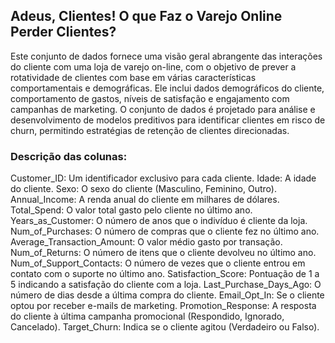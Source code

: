 ## Adeus, Clientes! O que Faz o Varejo Online Perder Clientes?

Este conjunto de dados fornece uma visão geral abrangente das interações do cliente com uma loja de varejo on-line, com o objetivo de prever a rotatividade de clientes com base em várias características comportamentais e demográficas. Ele inclui dados demográficos do cliente, comportamento de gastos, níveis de satisfação e engajamento com campanhas de marketing. O conjunto de dados é projetado para análise e desenvolvimento de modelos preditivos para identificar clientes em risco de churn, permitindo estratégias de retenção de clientes direcionadas.

### Descrição das colunas:

Customer_ID: Um identificador exclusivo para cada cliente.
Idade: A idade do cliente.
Sexo: O sexo do cliente (Masculino, Feminino, Outro).
Annual_Income: A renda anual do cliente em milhares de dólares.
Total_Spend: O valor total gasto pelo cliente no último ano.
Years_as_Customer: O número de anos que o indivíduo é cliente da loja.
Num_of_Purchases: O número de compras que o cliente fez no último ano.
Average_Transaction_Amount: O valor médio gasto por transação.
Num_of_Returns: O número de itens que o cliente devolveu no último ano.
Num_of_Support_Contacts: O número de vezes que o cliente entrou em contato com o suporte no último ano.
Satisfaction_Score: Pontuação de 1 a 5 indicando a satisfação do cliente com a loja.
Last_Purchase_Days_Ago: O número de dias desde a última compra do cliente.
Email_Opt_In: Se o cliente optou por receber e-mails de marketing.
Promotion_Response: A resposta do cliente à última campanha promocional (Respondido, Ignorado, Cancelado).
Target_Churn: Indica se o cliente agitou (Verdadeiro ou Falso).
